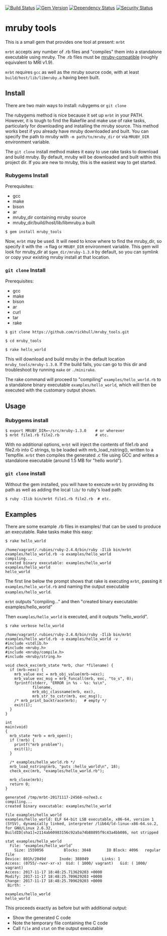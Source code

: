 [![Build Status](https://travis-ci.org/rickhull/mruby_tools.svg?branch=master)](https://travis-ci.org/rickhull/mruby_tools)
[![Gem Version](https://badge.fury.io/rb/mruby_tools.svg)](https://badge.fury.io/rb/mruby_tools)
[![Dependency Status](https://gemnasium.com/rickhull/mruby_tools.svg)](https://gemnasium.com/rickhull/mruby_tools)
[![Security Status](https://hakiri.io/github/rickhull/mruby_tools/master.svg)](https://hakiri.io/github/rickhull/mruby_tools/master)

# mruby tools

This is a small gem that provides one tool at present: `mrbt`

`mrbt` accepts any number of .rb files and "compiles" them into a standalone
executable using mruby.  The .rb files must be
[mruby-compatible](https://github.com/mruby/mruby/blob/master/doc/limitations.md) (roughly equivalent to MRI v1.9).

`mrbt` requires `gcc` as well as the mruby source code, with at least
`build/host/lib/libmruby.a` having been built.

## Install

There are two main ways to install: rubygems or `git clone`

The rubygems method is nice because it set up `mrbt` in your PATH.  However,
it is tough to find the Rakefile and make use of rake tasks, particularly for
downloading and installing the mruby source.  This method works best if you
already have mruby downloaded and built.  You can specify the path to mruby
with `-m path/to/mruby_dir` or via `MRUBY_DIR` environment variable.

The `git clone` install method makes it easy to use rake tasks to download and
build mruby.  By default, mruby will be downloaded and built within this
project dir.  If you are new to mruby, this is the easiest way to get started.

### Rubygems Install

Prerequisites:

* gcc
* make
* bison
* ar
* mruby_dir containing mruby source
* mruby_dir/build/host/lib/libmruby.a built

```
$ gem install mruby_tools
```

Now, `mrbt` may be used.  It will need to know where to find the mruby_dir,
so specify it with the `-m` flag or `MRUBY_DIR` environment variable.  This
gem will look for mruby_dir at `$gem_dir/mruby-1.3.0` by default, so you can
symlink or copy your existing mruby install at that location.

### `git clone` Install

Prerequisites:

* gcc
* make
* bison
* ar
* curl
* tar
* rake

```
$ git clone https://github.com/rickhull/mruby_tools.git

$ cd mruby_tools

$ rake hello_world
```

This will download and build mruby in the default location
`mruby_tools/mruby-1.3.0`.  If the build fails, you can go to this dir and
troubleshoot by running `make` or `./minirake`.

The rake command will proceed to "compiling" `examples/hello_world.rb` to
a standalone binary executable `examples/hello_world`, which will then be
executed with the customary output shown.

## Usage

### Rubygems install

```
$ export MRUBY_DIR=~/src/mruby-1.3.0    # or wherever
$ mrbt file1.rb file2.rb                # etc.
```

With no additional options, `mrbt` will inject the contents of file1.rb and
file2.rb into C strings, to be loaded with mrb_load_nstring(), written to a
Tempfile.  `mrbt` then compiles the generated .c file using GCC and writes
a standalone executable (around 1.5 MB for "hello world").

### `git clone` install

Without the gem installed, you will have to execute `mrbt` by providing its
path as well as adding the local `lib/` to ruby's load path:

```
$ ruby -Ilib bin/mrbt file1.rb file2.rb  # etc.
```

## Examples

There are some example .rb files in examples/ that can be used to produce
an executable.  Rake tasks make this easy:

```
$ rake hello_world

/home/vagrant/.rubies/ruby-2.4.0/bin/ruby -Ilib bin/mrbt examples/hello_world.rb -o examples/hello_world
compiling...
created binary executable: examples/hello_world
examples/hello_world
hello_world
```

The first line below the prompt shows that rake is executing `mrbt`, passing it
`examples/hello_world.rb` and naming the output executable
`examples/hello_world`.

`mrbt` outputs "compiling..." and then "created binary
executable: examples/hello_world"

Then `examples/hello_world` is executed, and it outputs "hello_world".

```
$ rake verbose hello_world

/home/vagrant/.rubies/ruby-2.4.0/bin/ruby -Ilib bin/mrbt examples/hello_world.rb -o examples/hello_world -v
#include <stdlib.h>
#include <mruby.h>
#include <mruby/compile.h>
#include <mruby/string.h>

void check_exc(mrb_state *mrb, char *filename) {
  if (mrb->exc) {
    mrb_value exc = mrb_obj_value(mrb->exc);
    mrb_value exc_msg = mrb_funcall(mrb, exc, "to_s", 0);
    fprintf(stderr, "ERROR in %s - %s: %s\n",
            filename,
            mrb_obj_classname(mrb, exc),
            mrb_str_to_cstr(mrb, exc_msg));
    /* mrb_print_backtrace(mrb);   # empty */
    exit(1);
  }
}

int
main(void)
{
  mrb_state *mrb = mrb_open();
  if (!mrb) {
    printf("mrb problem");
    exit(1);
  }

  /* examples/hello_world.rb */
  mrb_load_nstring(mrb, "puts :hello_world\n", 18);
  check_exc(mrb, "examples/hello_world.rb");

  mrb_close(mrb);
  return 0;
}

generated /tmp/mrbt-20171117-24568-no7ee3.c
compiling...
created binary executable: examples/hello_world

file examples/hello_world
examples/hello_world: ELF 64-bit LSB executable, x86-64, version 1 (SYSV), dynamically linked, interpreter /lib64/ld-linux-x86-64.so.2, for GNU/Linux 2.6.32, BuildID[sha1]=2114ab60983156c92a5a74b88895f9c43a4bb086, not stripped

stat examples/hello_world
  File: ‘examples/hello_world’
    Size: 1559056         Blocks: 3048       IO Block: 4096   regular file
Device: 801h/2049d      Inode: 388049      Links: 1
Access: (0755/-rwxr-xr-x)  Uid: ( 1000/ vagrant)   Gid: ( 1000/ vagrant)
Access: 2017-11-17 18:48:25.713629203 +0000
Modify: 2017-11-17 18:48:25.709629203 +0000
Change: 2017-11-17 18:48:25.709629203 +0000
 Birth: -

examples/hello_world
hello_world
```

This proceeds exactly as before but with additional output:

* Show the generated C code
* Note the temporary file containing the C code
* Call `file` and `stat` on the output executable
